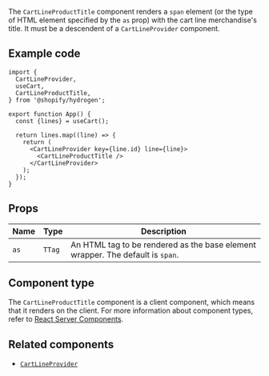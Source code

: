 <!-- This file is generated from source code in the Shopify/hydrogen repo. Edit the files in /packages/hydrogen/src/components/CartLineProductTitle and run 'yarn generate-docs' at the root of this repo. For more information, refer to https://github.com/Shopify/shopify-dev/blob/main/content/internal/operations/hydrogen-reference-docs.md. -->

The `CartLineProductTitle` component renders a `span` element (or the type of HTML element specified by
the `as` prop) with the cart line merchandise's title. It must be a descendent of a `CartLineProvider` component.

## Example code

```tsx
import {
  CartLineProvider,
  useCart,
  CartLineProductTitle,
} from '@shopify/hydrogen';

export function App() {
  const {lines} = useCart();

  return lines.map((line) => {
    return (
      <CartLineProvider key={line.id} line={line}>
        <CartLineProductTitle />
      </CartLineProvider>
    );
  });
}
```

## Props

| Name | Type              | Description                                                                    |
| ---- | ----------------- | ------------------------------------------------------------------------------ |
| `as` | <code>TTag</code> | An HTML tag to be rendered as the base element wrapper. The default is `span`. |

## Component type

The `CartLineProductTitle` component is a client component, which means that it renders on the client. For more information about component types, refer to [React Server Components](/custom-storefronts/hydrogen/framework/react-server-components).

## Related components

- [`CartLineProvider`](/api/hydrogen/components/cart/cartlineprovider)
